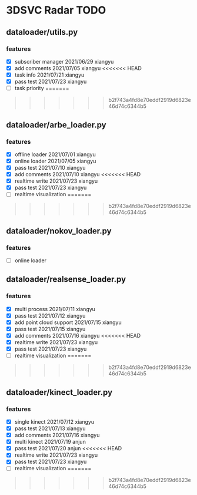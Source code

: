 # 3DSVC Radar TODO

## dataloader/utils.py

### features

- [x] subscriber manager 2021/06/29 xiangyu
- [x] add comments 2021/07/05 xiangyu
<<<<<<< HEAD
- [x] task info 2021/07/21 xiangyu
- [x] pass test 2021/07/23 xiangyu
- [ ] task priority
=======
>>>>>>> b2f743a4fd8e70eddf2919d6823e46d74c6344b5

## dataloader/arbe_loader.py

### features

- [x] offline loader 2021/07/01 xiangyu
- [x] online loader 2021/07/05 xiangyu
- [x] pass test 2021/07/10 xiangyu
- [x] add comments 2021/07/10 xiangyu
<<<<<<< HEAD
- [x] realtime write 2021/07/23 xiangyu
- [x] pass test 2021/07/23 xiangyu
- [ ] realtime visualization
=======
>>>>>>> b2f743a4fd8e70eddf2919d6823e46d74c6344b5

## dataloader/nokov_loader.py

### features

- [ ] online loader

## dataloader/realsense_loader.py

### features

- [x] multi process 2021/07/11 xiangyu
- [x] pass test 2021/07/12 xiangyu
- [x] add point cloud support 2021/07/15 xiangyu
- [x] pass test 2021/07/15 xiangyu
- [x] add comments 2021/07/16 xiangyu
<<<<<<< HEAD
- [x] realtime write 2021/07/23 xiangyu
- [x] pass test 2021/07/23 xiangyu
- [ ] realtime visualization
=======
>>>>>>> b2f743a4fd8e70eddf2919d6823e46d74c6344b5

## dataloader/kinect_loader.py

### features

- [x] single kinect 2021/07/12 xiangyu
- [x] pass test 2021/07/13 xiangyu
- [x] add comments 2021/07/16 xiangyu
- [x] multi kinect 2021/07/19 anjun
- [x] pass test 2021/07/20 anjun
<<<<<<< HEAD
- [x] realtime write 2021/07/23 xiangyu
- [x] pass test 2021/07/23 xiangyu
- [ ] realtime visualization
=======
>>>>>>> b2f743a4fd8e70eddf2919d6823e46d74c6344b5
